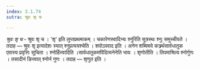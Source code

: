 ```yaml
---
index: 3.1.74
sutra: श्रुवः शृ च

---
```

_श्रुवः शृ च_ - श्रुवः शृ च । 'शृ' इति लुप्तप्रथमाकम् । चकारेणस्वादिभ्यः श्नु॑रिति सूत्रस्थः श्नुः समुच्चीयते । तदाह — श्रुवः शृ इत्यादेशः स्यात् श्नुप्रत्ययश्चेति । शपोऽपवाद इति । अनेन शब्विषये कत्र्रर्थसार्वधातुक एवास्य प्रवृत्तिः सूचिता । श्नोर्हित्त्वादिति ।सार्वधातुकमपि॑दित्यनेनेति भावः । शृणोतीति । तिपमाश्रित्य श्नोर्गुणः । तसादीनं ङित्त्वात् श्नोर्न गुणः । तदाह — शृणुत इति ।